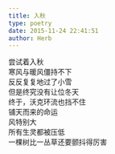 ```yaml
---  
title: 入秋  
type: poetry  
date: 2015-11-24 22:41:51  
author: Herb    
---  
```

尝试着入秋  
寒风与暖风僵持不下  
反反复复地过了小雪  
但是终究没有让位冬天    
终于，沃克环流也挡不住  
铺天而来的命运  
风特别大  
所有生灵都被压低  
一棵树比一丛草还要颤抖得厉害  
